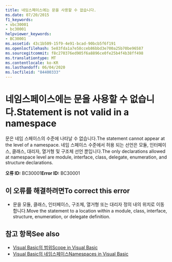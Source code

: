 ```yaml
---
title: 네임스페이스에는 문을 사용할 수 없습니다.
ms.date: 07/20/2015
f1_keywords:
- vbc30001
- bc30001
helpviewer_keywords:
- BC30001
ms.assetid: 43c1b509-15f9-4e91-bcad-90bcb5f6f191
ms.openlocfilehash: 5e83fda1a7e58cceb86bbd3e700a25b70be96587
ms.sourcegitcommit: f8c270376ed905f6a8896ce0fe25b4f4b38ff498
ms.translationtype: MT
ms.contentlocale: ko-KR
ms.lasthandoff: 06/04/2020
ms.locfileid: "84400333"
---
```

# <a name="statement-is-not-valid-in-a-namespace"></a><span data-ttu-id="7271c-102">네임스페이스에는 문을 사용할 수 없습니다.</span><span class="sxs-lookup"><span data-stu-id="7271c-102">Statement is not valid in a namespace</span></span>
<span data-ttu-id="7271c-103">문은 네임 스페이스의 수준에 나타날 수 없습니다.</span><span class="sxs-lookup"><span data-stu-id="7271c-103">The statement cannot appear at the level of a namespace.</span></span> <span data-ttu-id="7271c-104">네임 스페이스 수준에서 허용 되는 선언은 모듈, 인터페이스, 클래스, 대리자, 열거형 및 구조체 선언 뿐입니다.</span><span class="sxs-lookup"><span data-stu-id="7271c-104">The only declarations allowed at namespace level are module, interface, class, delegate, enumeration, and structure declarations.</span></span>  
  
 <span data-ttu-id="7271c-105">**오류 ID:** BC30001</span><span class="sxs-lookup"><span data-stu-id="7271c-105">**Error ID:** BC30001</span></span>  
  
## <a name="to-correct-this-error"></a><span data-ttu-id="7271c-106">이 오류를 해결하려면</span><span class="sxs-lookup"><span data-stu-id="7271c-106">To correct this error</span></span>  
  
- <span data-ttu-id="7271c-107">문을 모듈, 클래스, 인터페이스, 구조체, 열거형 또는 대리자 정의 내의 위치로 이동 합니다.</span><span class="sxs-lookup"><span data-stu-id="7271c-107">Move the statement to a location within a module, class, interface, structure, enumeration, or delegate definition.</span></span>  
  
## <a name="see-also"></a><span data-ttu-id="7271c-108">참고 항목</span><span class="sxs-lookup"><span data-stu-id="7271c-108">See also</span></span>

- [<span data-ttu-id="7271c-109">Visual Basic의 범위</span><span class="sxs-lookup"><span data-stu-id="7271c-109">Scope in Visual Basic</span></span>](../../programming-guide/language-features/declared-elements/scope.md)
- [<span data-ttu-id="7271c-110">Visual Basic의 네임스페이스</span><span class="sxs-lookup"><span data-stu-id="7271c-110">Namespaces in Visual Basic</span></span>](../../programming-guide/program-structure/namespaces.md)
